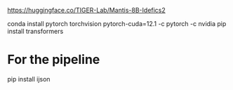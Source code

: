 https://huggingface.co/TIGER-Lab/Mantis-8B-Idefics2

conda install pytorch torchvision pytorch-cuda=12.1 -c pytorch -c nvidia
pip install transformers

# For the pipeline
pip install ijson